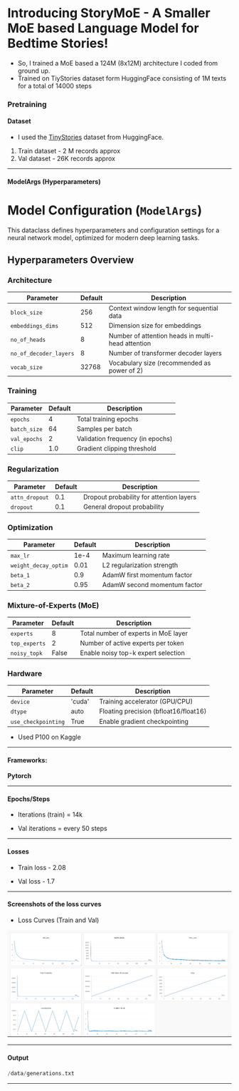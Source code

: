 
# Introducing StoryMoE - A Smaller MoE based Language Model for Bedtime Stories! 

- So, I trained a MoE based a 124M (8x12M) architecture I coded from ground up.
- Trained on TiyStories dataset form HuggingFace consisting of 1M texts for a total of 14000 steps



 ###  Pretraining

#### Dataset

 - I used the [TinyStories](https://huggingface.co/datasets/roneneldan/TinyStories) dataset from HuggingFace.

  1) Train dataset - 2 M records approx
  2) Val dataset - 26K records approx



---

####  ModelArgs (Hyperparameters)
# Model Configuration (`ModelArgs`)

This dataclass defines hyperparameters and configuration settings for a neural network model, optimized for modern deep learning tasks.

## Hyperparameters Overview

### Architecture
| Parameter | Default | Description |
|-----------|---------|-------------|
| `block_size` | 256 | Context window length for sequential data |
| `embeddings_dims` | 512 | Dimension size for embeddings |
| `no_of_heads` | 8 | Number of attention heads in multi-head attention |
| `no_of_decoder_layers` | 8 | Number of transformer decoder layers |
| `vocab_size` | 32768 | Vocabulary size (recommended as power of 2) |

### Training
| Parameter | Default | Description |
|-----------|---------|-------------|
| `epochs` | 4 | Total training epochs |
| `batch_size` | 64 | Samples per batch |
| `val_epochs` | 2 | Validation frequency (in epochs) |
| `clip` | 1.0 | Gradient clipping threshold |

### Regularization
| Parameter | Default | Description |
|-----------|---------|-------------|
| `attn_dropout` | 0.1 | Dropout probability for attention layers |
| `dropout` | 0.1 | General dropout probability |

### Optimization
| Parameter | Default | Description |
|-----------|---------|-------------|
| `max_lr` | 1e-4 | Maximum learning rate |
| `weight_decay_optim` | 0.01 | L2 regularization strength |
| `beta_1` | 0.9 | AdamW first momentum factor |
| `beta_2` | 0.95 | AdamW second momentum factor |

### Mixture-of-Experts (MoE)
| Parameter | Default | Description |
|-----------|---------|-------------|
| `experts` | 8 | Total number of experts in MoE layer |
| `top_experts` | 2 | Number of active experts per token |
| `noisy_topk` | False | Enable noisy top-k expert selection |

### Hardware
| Parameter | Default | Description |
|-----------|---------|-------------|
| `device` | 'cuda' | Training accelerator (GPU/CPU) |
| `dtype` | auto | Floating precision (bfloat16/float16) |
| `use_checkpointing` | True | Enable gradient checkpointing |


 - Used P100 on Kaggle
---

#### Frameworks:
**Pytorch**


--- 

#### Epochs/Steps
- Iterations (train) = 14k 

- Val iterations = every 50 steps
---

#### Losses
- Train loss - 2.08

- Val loss - 1.7

---

#### Screenshots of the loss curves

- Loss Curves (Train and Val)

![Loss Curves (Train and Val)](data/loss.jpg)

--- 
#### Output

```python
/data/generations.txt
```

---

<!-- ### Local setup


### Requirements



```python
git [clone the repo](https://github.com/YuvrajSingh-mist/StoryLlama.git)
cd StoryLlama
bash ./install.sh

```
- A wandb.ai account for plotting graphs for your loss curves

- On your terminal run
```python
wandb login
```

- Enter the api key and follow the instructions and once you are succesfully logged in follow the given steps


- Download the model

```python
cd gradio/

python app.py
```


---

### Running 


#### Training a model

- Kindly change 'device' to any of your available cuda gpus.

To run:

```python
bash ./install.sh
```

```python
torchrun --standalone --nproc_per_node=gpu trainer.py \
    --epochs 10 \
    --block_size 256 \
    --batch_size 128 \
    --embeddings_dims 768 \
    --attn_dropout 0.2 \
    --no_of_heads 12 \
    --dropout 0.2 \
    --val_epochs 3 \
    --max_lr 5e-4 \
    --no_of_decoder_layers 6 \
    --weight_decay_optim 0.01 \
    --beta_1 0.85 \
    --beta_2 0.99 \
    --clip 0.5 \
    --device "cuda" \
    --no_kv_heads 4 \
    --vocab_size 50257 \
    --eps 1e-6 \
    --dtype "float16" \
    --save_checkpoint_dir "model_checkpoints" \
    --prompt "Once upon a time" \
    --save_checkpoint_iter 100 \
    --total_iters 5000 \
    --eval_iters 200 \
    --eval_check 500 \
    --warmup_iters 1000 \
    --min_lr 1e-5 \
    --lr_decay_iters 2000 \
    --total_batch_size 262144 \
    --micro_batch_size 128 \
    --gradient_accumulation_steps 4

```
--standalone - if all the gpu are on one server
--npro_per_node - number of gpus available and use the keyword gpu to use all

#### Inference on a model

```python 
python inference.py --prompt "Once upon a time" --max_length 100 --temperature 0.8 --topk 50 
```
 -->
